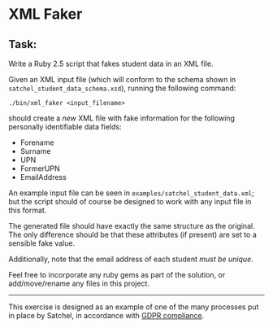 # XML Faker

## Task:

Write a Ruby 2.5 script that fakes student data in an XML file.

Given an XML input file (which will conform to the schema shown in `satchel_student_data_schema.xsd`),
running the following command:

```
./bin/xml_faker <input_filename>
```

should create a _new_ XML file with fake information for the following personally identifiable data fields:

* Forename
* Surname
* UPN
* FormerUPN
* EmailAddress

An example input file can be seen in `examples/satchel_student_data.xml`; but the script should of course
be designed to work with any input file in this format.

The generated file should have exactly the same structure as the original. The only
difference should be that these attributes (if present) are set to a sensible fake value.

Additionally, note that the email address of each student _must be unique_.

Feel free to incorporate any ruby gems as part of the solution, or add/move/rename any files
in this project.

---

This exercise is designed as an example of one of the many processes put in place by Satchel, in accordance with
[GDPR compliance](https://www.eugdpr.org/).

